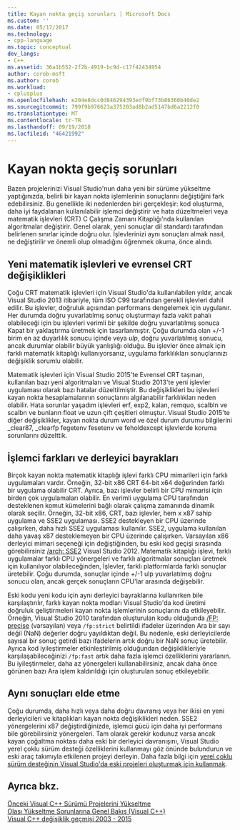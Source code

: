 ```yaml
---
title: Kayan nokta geçiş sorunları | Microsoft Docs
ms.custom: ''
ms.date: 05/17/2017
ms.technology:
- cpp-language
ms.topic: conceptual
dev_langs:
- C++
ms.assetid: 36a1b552-2f2b-4919-bc9d-c17f42434954
author: corob-msft
ms.author: corob
ms.workload:
- cplusplus
ms.openlocfilehash: e204e8dcc0d846294393edf9bf73b86360b40de2
ms.sourcegitcommit: 799f9b976623a375203ad8b2ad5147bd6a2212f0
ms.translationtype: MT
ms.contentlocale: tr-TR
ms.lasthandoff: 09/19/2018
ms.locfileid: "46421992"
---
```

# <a name="floating-point-migration-issues"></a>Kayan nokta geçiş sorunları  

  
Bazen projelerinizi Visual Studio'nun daha yeni bir sürüme yükseltme yaptığınızda, belirli bir kayan nokta işlemlerinin sonuçlarını değiştiğini fark edebilirsiniz. Bu genellikle iki nedenlerden biri gerçekleşir: kod oluşturma, daha iyi faydalanan kullanılabilir işlemci değiştirir ve hata düzeltmeleri veya matematik işlevleri (CRT) C Çalışma Zamanı Kitaplığı'nda kullanılan algoritmalar değiştirir. Genel olarak, yeni sonuçlar dil standardı tarafından belirlenen sınırlar içinde doğru olur. İşlevlerinizi aynı sonuçları almak nasıl, ne değiştirilir ve önemli olup olmadığını öğrenmek okuma, önce alındı.  

## <a name="new-math-functions-and-universal-crt-changes"></a>Yeni matematik işlevleri ve evrensel CRT değişiklikleri  
  
Çoğu CRT matematik işlevleri için Visual Studio'da kullanılabilen yıldır, ancak Visual Studio 2013 itibariyle, tüm ISO C99 tarafından gerekli işlevleri dahil edilir. Bu işlevler, doğruluk açısından performans dengelemek için uygulanır. Her durumda doğru yuvarlatılmış sonuç oluşturmayı fazla vakit pahalı olabileceği için bu işlevleri verimli bir şekilde doğru yuvarlatılmış sonuca Kapat bir yaklaştırma üretmek için tasarlanmıştır. Çoğu durumda olan +/-1 birim en az duyarlılık sonucu içinde veya *ulp*, doğru yuvarlatılmış sonucu, ancak durumlar olabilir büyük yanlışlığı olduğu. Bu işlevler önce almak için farklı matematik kitaplığı kullanıyorsanız, uygulama farklılıkları sonuçlarınızı değişiklik sorumlu olabilir.   
    
Matematik işlevleri için Visual Studio 2015'te Evrensel CRT taşınan, kullanılan bazı yeni algoritmaları ve Visual Studio 2013'te yeni işlevler uygulaması olarak bazı hatalar düzeltilmiştir. Bu değişiklikleri bu işlevleri kayan nokta hesaplamalarının sonuçlarını algılanabilir farklılıkları neden olabilir. Hata sorunlar yaşadım işlevleri erf, exp2, kalan, remquo, scalbln ve scalbn ve bunların float ve uzun çift çeşitleri olmuştur.  Visual Studio 2015'te diğer değişiklikler, kayan nokta durum word ve özel durum durumu bilgilerini _clear87, _clearfp fegetenv fesetenv ve feholdexcept işlevlerde koruma sorunlarını düzelttik.  
  
## <a name="processor-differences-and-compiler-flags"></a>İşlemci farkları ve derleyici bayrakları  
  
Birçok kayan nokta matematik kitaplığı işlevi farklı CPU mimarileri için farklı uygulamaları vardır. Örneğin, 32-bit x86 CRT 64-bit x64 değerinden farklı bir uygulama olabilir CRT. Ayrıca, bazı işlevler belirli bir CPU mimarisi için birden çok uygulamaları olabilir. En verimli uygulama CPU tarafından desteklenen komut kümelerini bağlı olarak çalışma zamanında dinamik olarak seçilir. Örneğin, 32-bit x86, CRT, bazı işlevler, hem x x87 sahip uygulama ve SSE2 uygulaması. SSE2 destekleyen bir CPU üzerinde çalışırken, daha hızlı SSE2 uygulaması kullanılır. SSE2, uygulama kullanılan daha yavaş x87 desteklemeyen bir CPU üzerinde çalışırken. Varsayılan x86 derleyici mimari seçeneği için değiştiğinden, bu eski kod geçişi sırasında görebilirsiniz [/arch: SSE2](../build/reference/arch-x86.md) Visual Studio 2012. Matematik kitaplığı işlevi, farklı uygulamalar farklı CPU yönergeleri ve farklı algoritmalar sonuçları üretmek için kullanılıyor olabileceğinden, İşlevler, farklı platformlarda farklı sonuçlar üretebilir. Çoğu durumda, sonuçlar içinde +/-1 ulp yuvarlatılmış doğru sonucu olan, ancak gerçek sonuçların CPU'lar arasında değişebilir.  
  
Eski kodu yeni kodu için aynı derleyici bayraklarına kullanırken bile karşılaştırılır, farklı kayan nokta modları Visual Studio'da kod üretimi doğruluk geliştirmeleri kayan nokta işlemlerinin sonuçlarını da etkileyebilir. Örneğin, Visual Studio 2010 tarafından oluşturulan kodu olduğunda [/FP: precise](../build/reference/fp-specify-floating-point-behavior.md) (varsayılan) veya `/fp:strict` belirtildi ifadeler üzerinden Ara bir sayı değil (NaN) değerler doğru yayıldıktan değil. Bu nedenle, eski derleyicilerde sayısal bir sonuç getirdi bazı ifadelerin artık doğru bir NaN sonuç üretebilir. Ayrıca kod iyileştirmeler etkinleştirilmiş olduğundan değişiklikleriyle karşılaşabileceğinizi `/fp:fast` artık daha fazla işlemci özelliklerini yararlanın. Bu iyileştirmeler, daha az yönergeleri kullanabilirsiniz, ancak daha önce görünen bazı Ara işlem kaldırıldığı için oluşturulan sonuç etkileyebilir.  
  
## <a name="how-to-get-identical-results"></a>Aynı sonuçları elde etme  
  
Çoğu durumda, daha hızlı veya daha doğru davranış veya her ikisi en yeni derleyicileri ve kitaplıkları kayan nokta değişiklikleri neden. SSE2 yönergelerini x87 değiştirdiğinizde, işlemci gücü için daha iyi performans bile görebilirsiniz yönergeleri. Tam olarak gerekir kodunuz varsa ancak kayan çoğaltma noktası daha eski bir derleyici davranışını, Visual Studio yerel çoklu sürüm desteği özelliklerini kullanmayı göz önünde bulundurun ve eski araç takımıyla etkilenen projeyi derleyin. Daha fazla bilgi için [yerel çoklu sürüm desteğinin Visual Studio'da eski projeleri oluşturmak için kullanmak](use-native-multi-targeting.md).  
  
## <a name="see-also"></a>Ayrıca bkz.  
  
[Önceki Visual C++ Sürümü Projelerini Yükseltme](upgrading-projects-from-earlier-versions-of-visual-cpp.md)<br/>
[Olası Yükseltme Sorunlarına Genel Bakış (Visual C++)](overview-of-potential-upgrade-issues-visual-cpp.md)<br/>
[Visual C++ değişiklik geçmişi 2003 - 2015](visual-cpp-change-history-2003-2015.md)  